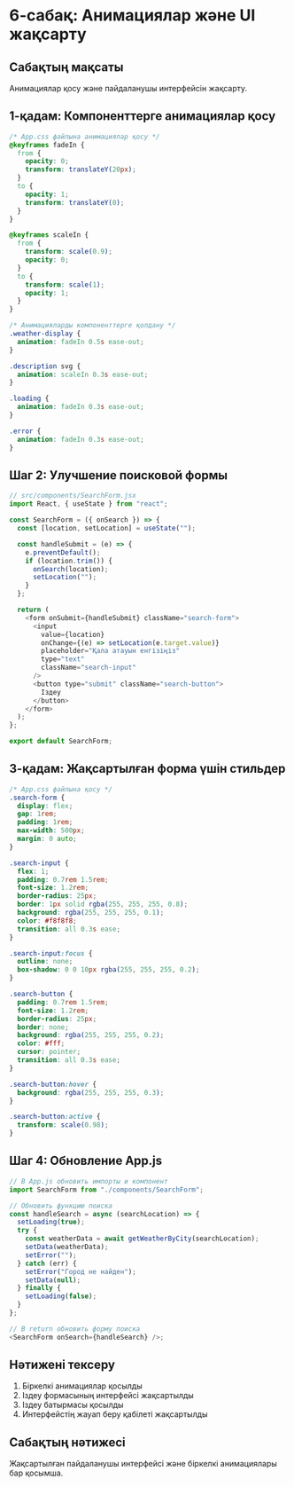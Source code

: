 # 6-сабақ: Анимациялар және UI жақсарту

## Сабақтың мақсаты

Анимациялар қосу және пайдаланушы интерфейсін жақсарту.

## 1-қадам: Компоненттерге анимациялар қосу

```css
/* App.css файлына анимациялар қосу */
@keyframes fadeIn {
  from {
    opacity: 0;
    transform: translateY(20px);
  }
  to {
    opacity: 1;
    transform: translateY(0);
  }
}

@keyframes scaleIn {
  from {
    transform: scale(0.9);
    opacity: 0;
  }
  to {
    transform: scale(1);
    opacity: 1;
  }
}

/* Анимацияларды компоненттерге қолдану */
.weather-display {
  animation: fadeIn 0.5s ease-out;
}

.description svg {
  animation: scaleIn 0.3s ease-out;
}

.loading {
  animation: fadeIn 0.3s ease-out;
}

.error {
  animation: fadeIn 0.3s ease-out;
}
```

## Шаг 2: Улучшение поисковой формы

```javascript
// src/components/SearchForm.jsx
import React, { useState } from "react";

const SearchForm = ({ onSearch }) => {
  const [location, setLocation] = useState("");

  const handleSubmit = (e) => {
    e.preventDefault();
    if (location.trim()) {
      onSearch(location);
      setLocation("");
    }
  };

  return (
    <form onSubmit={handleSubmit} className="search-form">
      <input
        value={location}
        onChange={(e) => setLocation(e.target.value)}
        placeholder="Қала атауын енгізіңіз"
        type="text"
        className="search-input"
      />
      <button type="submit" className="search-button">
        Іздеу
      </button>
    </form>
  );
};

export default SearchForm;
```

## 3-қадам: Жақсартылған форма үшін стильдер

```css
/* App.css файлына қосу */
.search-form {
  display: flex;
  gap: 1rem;
  padding: 1rem;
  max-width: 500px;
  margin: 0 auto;
}

.search-input {
  flex: 1;
  padding: 0.7rem 1.5rem;
  font-size: 1.2rem;
  border-radius: 25px;
  border: 1px solid rgba(255, 255, 255, 0.8);
  background: rgba(255, 255, 255, 0.1);
  color: #f8f8f8;
  transition: all 0.3s ease;
}

.search-input:focus {
  outline: none;
  box-shadow: 0 0 10px rgba(255, 255, 255, 0.2);
}

.search-button {
  padding: 0.7rem 1.5rem;
  font-size: 1.2rem;
  border-radius: 25px;
  border: none;
  background: rgba(255, 255, 255, 0.2);
  color: #fff;
  cursor: pointer;
  transition: all 0.3s ease;
}

.search-button:hover {
  background: rgba(255, 255, 255, 0.3);
}

.search-button:active {
  transform: scale(0.98);
}
```

## Шаг 4: Обновление App.js

```javascript
// В App.js обновить импорты и компонент
import SearchForm from "./components/SearchForm";

// Обновить функцию поиска
const handleSearch = async (searchLocation) => {
  setLoading(true);
  try {
    const weatherData = await getWeatherByCity(searchLocation);
    setData(weatherData);
    setError("");
  } catch (err) {
    setError("Город не найден");
    setData(null);
  } finally {
    setLoading(false);
  }
};

// В return обновить форму поиска
<SearchForm onSearch={handleSearch} />;
```

## Нәтижені тексеру

1. Біркелкі анимациялар қосылды
2. Іздеу формасының интерфейсі жақсартылды
3. Іздеу батырмасы қосылды
4. Интерфейстің жауап беру қабілеті жақсартылды

## Сабақтың нәтижесі

Жақсартылған пайдаланушы интерфейсі және біркелкі анимациялары бар қосымша.
